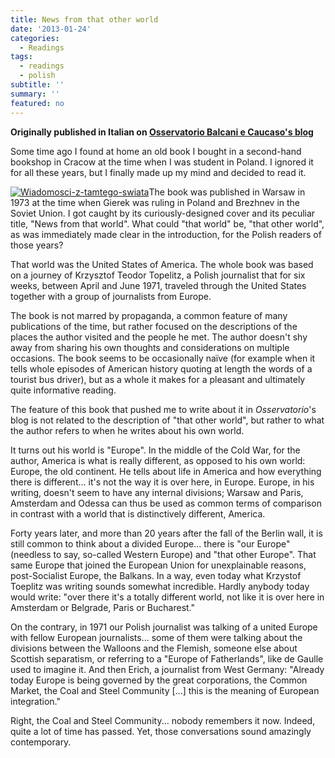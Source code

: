 ```yaml
---
title: News from that other world
date: '2013-01-24'
categories:
  - Readings
tags:
  - readings
  - polish
subtitle: ''
summary: ''
featured: no
---
```


**Originally published in Italian on [Osservatorio Balcani e Caucaso's blog](http://www.balcanicaucaso.org/aree/Balcani/Notizie-da-quell-altro-mondo)**

Some time ago I found at home an old book I bought in a second-hand bookshop in Cracow at the time when I was student in Poland. I ignored it for all these years, but I finally made up my mind and decided to read it.

[![Wiadomosci-z-tamtego-swiata](http://localhost/wp-content/uploads/2013/09/Wiadomosci-z-tamtego-swiata-221x300.jpg)](http://localhost/wp-content/uploads/2013/09/Wiadomosci-z-tamtego-swiata.jpg)The book was published in Warsaw in 1973 at the time when Gierek was ruling in Poland and Brezhnev in the Soviet Union. I got caught by its curiously-designed cover and its peculiar title, "News from that world". What could "that world" be, "that other world", as was immediately made clear in the introduction, for the Polish readers of those years?

That world was the United States of America. The whole book was based on a journey of Krzysztof Teodor Topelitz, a Polish journalist that for six weeks, between April and June 1971, traveled through the United States together with a group of journalists from Europe.

The book is not marred by propaganda, a common feature of many publications of the time, but rather focused on the descriptions of the places the author visited and the people he met. The author doesn't shy away from sharing his own thoughts and considerations on multiple occasions. The book seems to be occasionally naïve (for example when it tells whole episodes of American history quoting at length the words of a tourist bus driver), but as a whole it makes for a pleasant and ultimately quite informative reading.

The feature of this book that pushed me to write about it in *Osservatorio*'s blog is not related to the description of "that other world", but rather to what the author refers to when he writes about his own world.

It turns out his world is "Europe". In the middle of the Cold War, for the author, America is what is really different, as opposed to his own world: Europe, the old continent. He tells about life in America and how everything there is different... it's not the way it is over here, in Europe. Europe, in his writing, doesn't seem to have any internal divisions; Warsaw and Paris, Amsterdam and Odessa can thus be used as common terms of comparison in contrast with a world that is distinctively different, America.

Forty years later, and more than 20 years after the fall of the Berlin wall, it is still common to think about a divided Europe... there is "our Europe" (needless to say, so-called Western Europe) and "that other Europe". That same Europe that joined the European Union for unexplainable reasons, post-Socialist Europe, the Balkans. In a way, even today what Krzystof Toeplitz was writing sounds somewhat incredible. Hardly anybody today would write: "over there it's a totally different world, not like it is over here in Amsterdam or Belgrade, Paris or Bucharest."

On the contrary, in 1971 our Polish journalist was talking of a united Europe with fellow European journalists... some of them were talking about the divisions between the Walloons and the Flemish, someone else about Scottish separatism, or referring to a "Europe of Fatherlands", like de Gaulle used to imagine it. And then Erich, a journalist from West Germany: "Already today Europe is being governed by the great corporations, the Common Market, the Coal and Steel Community [...] this is the meaning of European integration."

Right, the Coal and Steel Community... nobody remembers it now. Indeed, quite a lot of time has passed. Yet, those conversations sound amazingly contemporary.

